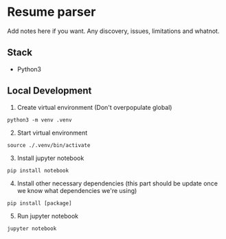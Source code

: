 # Resume parser

Add notes here if you want. Any discovery, issues, limitations and whatnot.

## Stack

- Python3

## Local Development

1. Create virtual environment (Don't overpopulate global)

  ```
  python3 -m venv .venv
  ```

2. Start virtual environment

  ```
  source ./.venv/bin/activate
  ```

3. Install jupyter notebook

  ```
  pip install notebook
  ```

4. Install other necessary dependencies (this part should be update once we know what dependencies we're using)

 ```
 pip install [package]
 ```

5. Run jupyter notebook

  ```
  jupyter notebook
  ```